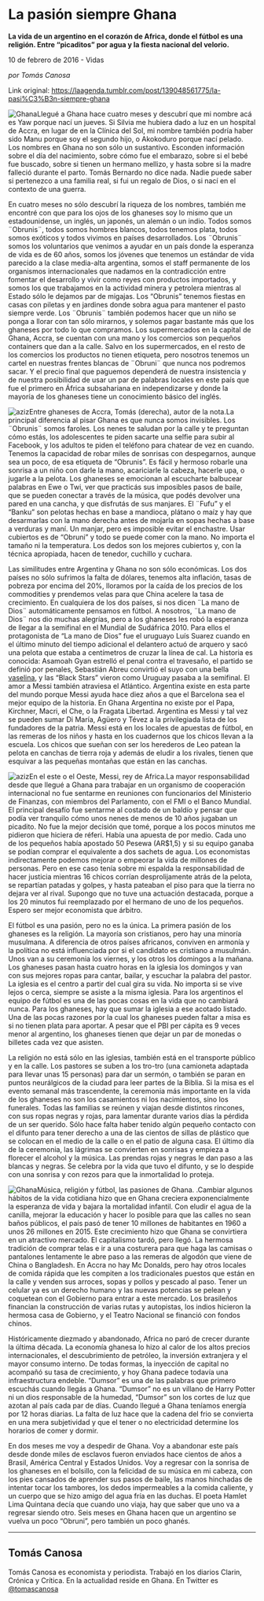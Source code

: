 # La pasión siempre Ghana

**La vida de un argentino en el corazón de Africa, donde el fútbol es una religión. Entre “picaditos” por agua y la fiesta nacional del velorio.**

10 de febrero de 2016 - Vidas

_por Tomás Canosa_

Link original: https://laagenda.tumblr.com/post/139048561775/la-pasi%C3%B3n-siempre-ghana

![Ghana](https://64.media.tumblr.com/52b7cc05749e89bc597d321005f348f1/tumblr_inline_pk1dewcaeD1t6q87u_500.jpg)Llegué
a Ghana hace cuatro meses y descubrí que mi nombre acá es Yaw
porque nací un jueves. Si Silvia me hubiera dado a luz en un
hospital de Accra, en lugar de en la Clínica del Sol, mi nombre
también podría haber sido Manu porque soy el segundo hijo, o
Akokoduro porque nací pelado. Los nombres en Ghana no son sólo un
sustantivo. Esconden información sobre el día del nacimiento, sobre
cómo fue el embarazo, sobre si  el bebé fue buscado, sobre si
tienen un hermano mellizo, y hasta sobre si la madre falleció
durante el parto. Tomás Bernardo no dice nada. Nadie puede saber si
pertenezco a una familia real, si fui un regalo de Dios, o si nací
en el contexto de una guerra. 


En
cuatro meses no sólo descubrí la riqueza de los nombres, también
me encontré con que para los ojos de los ghaneses soy lo mismo que
un estadounidense, un inglés, un japonés, un alemán o un indio.
Todos somos ¨Obrunis¨, todos somos hombres blancos, todos tenemos
plata, todos somos exóticos y todos vivimos en países
desarrollados. Los ¨Obrunis¨ somos los voluntarios que venimos a
ayudar en un país donde la esperanza de vida es de 60 años, somos
los jóvenes que tenemos un estándar de vida parecido a la clase
media-alta argentina, somos el staff permanente de los organismos
internacionales que nadamos en la contradicción entre fomentar el
desarrollo y vivir como reyes con productos importados, y somos los
que trabajamos en la actividad minera y petrolera mientras al Estado
sólo le dejamos par de migajas. Los “Obrunis” tenemos fiestas en
casas con piletas y en jardines donde sobra agua para mantener el
pasto siempre verde. Los ¨Obrunis¨ también podemos hacer que un
niño se ponga a llorar con tan sólo mirarnos, y solemos pagar
bastante más que los  ghaneses por todo lo que compramos. Los
supermercados en la capital de Ghana, Accra, se cuentan con una mano
y los comercios son pequeños containers que dan a la calle. Salvo en
los supermercados, en el resto de los comercios los productos no
tienen etiqueta, pero nosotros tenemos un cartel en nuestras frentes
blancas de ¨Obruni¨ que nunca nos podremos sacar. Y el precio final
que paguemos dependerá de nuestra insistencia y de nuestra
posibilidad de usar un par de palabras locales en este país que fue
el primero en África subsahariana en independizarse y donde la
mayoría de los ghaneses tiene un conocimiento básico del inglés. 


![aziz](https://64.media.tumblr.com/43a0023eb423e08803f080cd3c36e184/tumblr_inline_pk1dewNk1f1t6q87u_500.jpg)Entre ghaneses de Accra, Tomás (derecha), autor de la nota.La
principal diferencia al pisar Ghana es que nunca somos invisibles.
Los ¨Obrunis¨ somos faroles. Los nenes te saludan por la calle y te
preguntan cómo estás, los adolescentes te piden sacarte una selfie
para subir al Facebook, y los adultos te piden el teléfono para
chatear de vez en cuando. Tenemos la capacidad de robar miles de
sonrisas con despegarnos, aunque sea un poco, de esa etiqueta de
“Obrunis”. Es fácil y hermoso robarle una sonrisa a un niño con
darle la mano, acariciarle la cabeza, hacerle upa, o jugarle a la
pelota. Los ghaneses se emocionan al escucharte balbucear palabras en
Ewe o Twi, ver que practicás sus imposibles pasos de baile, que se
pueden conectar a través de la música, que podés devolver una
pared en una cancha, y que disfrutás de sus manjares. El ¨Fufu” y
el “Banku” son pelotas hechas en base a mandioca, plátano o maíz
y hay que desarmarlas con la mano derecha antes de mojarla en sopas
hechas a base a verduras y maní. Un manjar, pero es imposible evitar
el enchastre. Usar cubiertos es de “Obruni” y todo se puede comer
con la mano. No importa el tamaño ni la temperatura. Los dedos son
los mejores cubiertos y, con la técnica apropiada, hacen de tenedor,
cuchillo y cuchara. 


Las
similitudes entre Argentina y Ghana no son sólo económicas. Los dos
países no sólo sufrimos la falta de dólares, tenemos alta
inflación, tasas de pobreza por encima del 20%, lloramos por la
caída de los precios de los commodities y prendemos velas para que
China acelere la tasa de crecimiento. En cualquiera de los dos
países, si nos dicen ¨La mano de Dios¨ automáticamente pensamos
en fútbol. A nosotros, ¨La mano de Dios¨ nos dio muchas alegrías,
pero a los ghaneses les robó la esperanza de llegar a la semifinal
en el Mundial de Sudáfrica 2010. Para ellos  el protagonista de “La
mano de Dios” fue el uruguayo Luís Suarez cuando en el último
minuto del tiempo adicional el delantero actuó de arquero y sacó
una pelota que estaba a centímetros de cruzar la línea de cal. La
historia es conocida: Asamoah Gyan estrelló el penal contra el
travesaño, el partido se definió por penales, Sebastián Abreu
convirtió el suyo con una bella [vaselina](https://www.youtube.com/watch?v=bSwLZZGSJng),
y las “Black Stars” vieron como Uruguay pasaba a la semifinal. El
amor a Messi también atraviesa el Atlántico. Argentina existe en
esta parte del mundo porque Messi ayuda hace diez años a que el
Barcelona sea el mejor equipo de la historia. En Ghana Argentina no
existe por el Papa, Kirchner, Macri, el Che, o la Fragata Libertad.
Argentina es Messi y tal vez se pueden sumar Di María, Agüero y
Tévez a la privilegiada lista de los fundadores de la patria. Messi
está en los locales de apuestas de fútbol, en las remeras de los
niños y hasta en los cuadernos que los chicos llevan a la escuela.
Los chicos que sueñan con ser los herederos de Leo patean la pelota
en canchas de tierra roja y además de eludir a los rivales, tienen
que esquivar a las pequeñas montañas que están en las canchas. 


![aziz](https://64.media.tumblr.com/ffc5cee2e25599727734273705e422ab/tumblr_inline_pk1dewIfYq1t6q87u_500.jpg)En el este o el Oeste, Messi, rey de Africa.La
mayor responsabilidad desde que llegué a Ghana para trabajar en un
organismo de cooperación internacional no fue sentarme en reuniones
con funcionarios del Ministerio de Finanzas, con miembros del
Parlamento, con el FMI o el Banco Mundial. El principal desafío fue
sentarme al costado de un baldío y pensar que podía ver tranquilo
cómo unos nenes de menos de 10 años jugaban un picadito. No fue la
mejor decisión que tomé, porque a los pocos minutos me pidieron que
hiciera de réferi. Había una apuesta de por medio. Cada uno
de los pequeños había apostado 50 Pesewa (AR$1,5) y  si su equipo
ganaba se podían comprar el equivalente a dos sachets de agua. Los
economistas indirectamente podemos mejorar o empeorar la vida de
millones de personas. Pero en ese caso tenía sobre mi espalda la
responsabilidad de hacer justicia mientras 16 chicos corrían
desprolijamente atrás de la pelota, se repartían patadas y golpes,
y hasta pateaban el piso para que la tierra no dejara ver al rival.
Supongo que no tuve una actuación destacada, porque a los 20 minutos
fui reemplazado por el hermano de uno de los pequeños. Espero ser
mejor economista que árbitro.

El
fútbol es una pasión, pero no es la única. La primera pasión de
los ghaneses es la religión. La mayoría son cristianos, pero hay
una minoría musulmana. A diferencia de otros países africanos,
conviven en armonía y la política no está influenciada por si el
candidato es cristiano a musulmán. Unos van a su ceremonia los
viernes, y los otros los domingos a la mañana. Los ghaneses pasan
hasta cuatro horas en la iglesia los domingos y van con sus mejores
ropas para cantar, bailar, y escuchar la palabra del pastor. La
iglesia es el centro a partir del cual gira su vida. No importa si se
vive lejos o cerca, siempre se asiste a la misma iglesia. Para los
argentinos el equipo de fútbol es una de las pocas cosas en la vida
que no cambiará nunca. Para los ghaneses, hay que sumar la iglesia a
ese acotado listado. Una de las pocas razones por la cual los
ghaneses pueden faltar a misa es si no tienen plata para aportar. A
pesar que el PBI per cápita es 9 veces menor al argentino, los
ghaneses tienen que dejar un par de monedas o billetes cada vez que
asisten. 


La
religión no está sólo en las iglesias, también está en el
transporte público y en la calle. Los pastores se suben a los
tro-tro (una camioneta adaptada para llevar unas 15 personas) para
dar un sermón, o también se paran en puntos neurálgicos de la
ciudad para leer partes de la Biblia. Si la misa es el evento semanal
más trascendente, la ceremonia más importante en la vida de los
ghaneses no son los casamientos ni los nacimientos, sino los
funerales. Todas las familias se reúnen y viajan desde distintos
rincones, con sus ropas negras y rojas, para lamentar durante varios
días la pérdida de un ser querido. Sólo hace falta haber tenido
algún pequeño contacto con el difunto para tener derecho a una de
las cientos de sillas de plástico que se colocan en el medio de la
calle o en el patio de alguna casa. El último día de la ceremonia,
las lágrimas se convierten en sonrisas y empieza a florecer el
alcohol y la música. Las prendas rojas y negras le dan paso a las
blancas y negras. Se celebra por la vida que tuvo el difunto, y se lo
despide con una sonrisa y con rezos para que la inmortalidad lo
proteja. 


![Ghana](https://64.media.tumblr.com/f1445f6c7781ef255820b9ce69e1ac22/tumblr_inline_pk1dex41ZH1t6q87u_500.jpg)Música, religión y fútbol, las pasiones de Ghana. .Cambiar
algunos hábitos de la vida cotidiana hizo que en Ghana creciera
exponencialmente la esperanza de vida y bajara la mortalidad
infantil. Con eludir el agua de la canilla, mejorar la educación y
hacer lo posible para que las calles no sean baños públicos, el
país pasó de tener 10 millones de habitantes en 1960 a unos 26
millones en 2015. Este crecimiento hizo que Ghana se convirtiera en
un atractivo mercado. El capitalismo tardó, pero llegó. La hermosa
tradición de comprar telas e ir a una costurera para que haga las
camisas o pantalones lentamente le abre paso a las remeras de algodón
que viene de China o Bangladesh. En Accra no hay Mc Donalds, pero hay
otros locales de comida rápida que les compiten a los tradicionales
puestos que están en la calle y venden sus arroces, sopas y pollos y
pescado al paso. Tener un celular ya es un derecho humano y las
nuevas potencias se pelean y coquetean con el Gobierno para entrar a
este mercado. Los brasileños financian la construcción de varias
rutas y autopistas, los indios hicieron la hermosa casa de Gobierno,
y el Teatro Nacional se financió con fondos chinos. 


Históricamente
diezmado y abandonado, Africa no paró de crecer durante la última
década. La economía ghanesa lo hizo al calor de los altos precios
internacionales, el descubrimiento de petróleo, la inversión
extranjera y el mayor consumo interno. De todas formas, la inyección
de capital no acompañó su tasa de crecimiento, y hoy Ghana padece
todavía una infraestructura endeble. “Dumsor” es una de las
palabras que primero escuchás cuando llegás a Ghana. “Dumsor”
no es un villano de Harry Potter ni un dios responsable de la
humedad, “Dumsor” son los cortes de luz que azotan al país cada
par de días. Cuando llegué a Ghana teníamos energía por 12 horas
diarias. La falta de luz hace que la cadena del frio se convierta en
una mera subjetividad y que el tener o no electricidad determine los
horarios de comer y dormir. 



En dos meses me voy a despedir de Ghana. Voy a
abandonar este país desde donde miles de esclavos fueron enviados
hace cientos de años a Brasil, América Central y Estados Unidos.
Voy a regresar con la sonrisa de los ghaneses en el bolsillo, con la
felicidad de su música en mi cabeza, con los pies cansados de
aprender sus pasos de baile, las manos hinchadas de intentar tocar
los tambores, los dedos impermeables a la comida caliente, y un
cuerpo que se hizo amigo del agua fría en las duchas. El poeta
Hamlet Lima Quintana decía que cuando uno viaja, hay que saber que
uno va a regresar siendo otro. Seis meses en Ghana hacen que un
argentino se vuelva un poco “Obruni”, pero también un poco
ghanés. 




---

Tomás Canosa
------------

 Tomás Canosa es economista y periodista. Trabajó en los diarios Clarin, Crónica y Crítica. En la actualidad reside en Ghana. En Twitter es [@tomascanosa](https://twitter.com/tomascanosa) 


